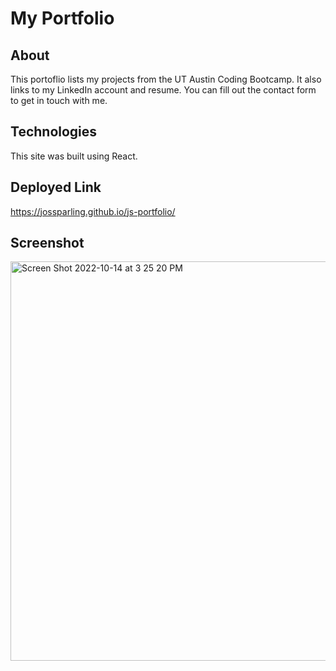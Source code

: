 # My Portfolio 

## About 

This portoflio lists my projects from the UT Austin Coding Bootcamp. It also links to my LinkedIn account and resume. You can fill out the contact form to get in touch with me. 

## Technologies 

This site was built using React. 

## Deployed Link

https://jossparling.github.io/js-portfolio/

## Screenshot 


<img width="639" alt="Screen Shot 2022-10-14 at 3 25 20 PM" src="https://user-images.githubusercontent.com/102888399/195937474-e748b07d-bf48-4649-84f0-4ee0e660d40a.png">
